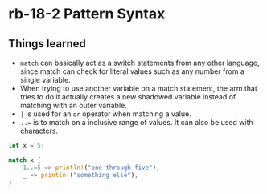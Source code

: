 # rb-18-2 Pattern Syntax

## Things learned

- `match` can basically act as a switch statements from any other
  language, since match can check for literal values such as any number
  from a single variable.
- When trying to use another variable on a match statement, the arm that
  tries to do it actually creates a new shadowed variable instead of matching
  with an outer variable.
- `|` is used for an `or` operator when matching a value.
- `..=` is to match on a inclusive range of values. It can also be used with
  characters.

```rust
let x = 5;

match x {
    1..=5 => println!("one through five"),
    _ => println!("something else"),
}
```
